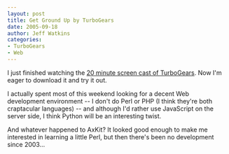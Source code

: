 ```yaml
---
layout: post
title: Get Ground Up by TurboGears
date: 2005-09-18
author: Jeff Watkins
categories:
- TurboGears
- Web
---
```


I just finished watching the [20 minute screen cast of TurboGears](http://www.turbogears.org/docs/wiki20/20MinuteWiki.mov). Now I'm eager to download it and try it out.

I actually spent most of this weekend looking for a decent Web development environment -- I don't do Perl or PHP (I think they're both craptacular languages) -- and although I'd rather use JavaScript on the server side, I think Python will be an interesting twist.

And whatever happened to AxKit? It looked good enough to make me interested in learning a little Perl, but then there's been no development since 2003...